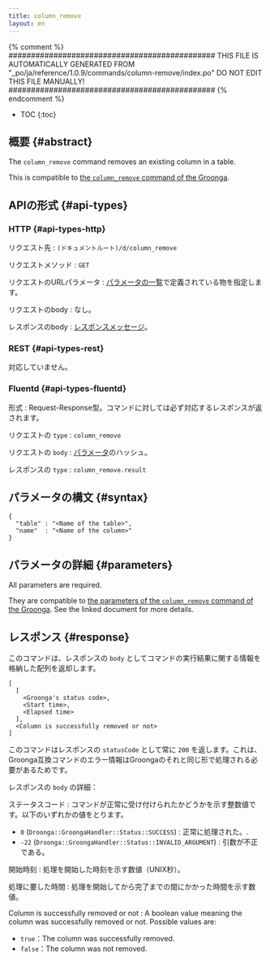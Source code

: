 ```yaml
---
title: column_remove
layout: en
---
```


{% comment %}
##############################################
  THIS FILE IS AUTOMATICALLY GENERATED FROM
  "_po/ja/reference/1.0.9/commands/column-remove/index.po"
  DO NOT EDIT THIS FILE MANUALLY!
##############################################
{% endcomment %}


* TOC
{:toc}

## 概要 {#abstract}

The `column_remove` command removes an existing column in a table.

This is compatible to [the `column_remove` command of the Groonga](http://groonga.org/docs/reference/commands/column_remove.html).

## APIの形式 {#api-types}

### HTTP {#api-types-http}

リクエスト先
: `(ドキュメントルート)/d/column_remove`

リクエストメソッド
: `GET`

リクエストのURLパラメータ
: [パラメータの一覧](#parameters)で定義されている物を指定します。

リクエストのbody
: なし。

レスポンスのbody
: [レスポンスメッセージ](#response)。

### REST {#api-types-rest}

対応していません。

### Fluentd {#api-types-fluentd}

形式
: Request-Response型。コマンドに対しては必ず対応するレスポンスが返されます。

リクエストの `type`
: `column_remove`

リクエストの `body`
: [パラメータ](#parameters)のハッシュ。

レスポンスの `type`
: `column_remove.result`

## パラメータの構文 {#syntax}

    {
      "table" : "<Name of the table>",
      "name"  : "<Name of the column>"
    }

## パラメータの詳細 {#parameters}

All parameters are required.

They are compatible to [the parameters of the `column_remove` command of the Groonga](http://groonga.org/docs/reference/commands/column_remove.html#parameters). See the linked document for more details.

## レスポンス {#response}

このコマンドは、レスポンスの `body` としてコマンドの実行結果に関する情報を格納した配列を返却します。

    [
      [
        <Groonga's status code>,
        <Start time>,
        <Elapsed time>
      ],
      <Column is successfully removed or not>
    ]

このコマンドはレスポンスの `statusCode` として常に `200` を返します。これは、Groonga互換コマンドのエラー情報はGroongaのそれと同じ形で処理される必要があるためです。

レスポンスの `body` の詳細：

ステータスコード
: コマンドが正常に受け付けられたかどうかを示す整数値です。以下のいずれかの値をとります。
  
   * `0` (`Droonga::GroongaHandler::Status::SUCCESS`) : 正常に処理された。.
   * `-22` (`Droonga::GroongaHandler::Status::INVALID_ARGUMENT`) : 引数が不正である。

開始時刻
: 処理を開始した時刻を示す数値（UNIX秒）。

処理に要した時間
: 処理を開始してから完了までの間にかかった時間を示す数値。

Column is successfully removed or not
: A boolean value meaning the column was successfully removed or not. Possible values are:
  
   * `true`：The column was successfully removed.
   * `false`：The column was not removed.
